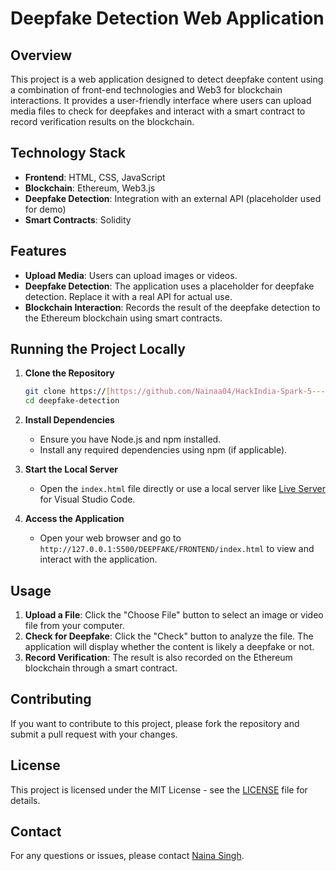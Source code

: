# Deepfake Detection Web Application

## Overview
This project is a web application designed to detect deepfake content using a combination of front-end technologies and Web3 for blockchain interactions. It provides a user-friendly interface where users can upload media files to check for deepfakes and interact with a smart contract to record verification results on the blockchain.

## Technology Stack
- **Frontend**: HTML, CSS, JavaScript
- **Blockchain**: Ethereum, Web3.js
- **Deepfake Detection**: Integration with an external API (placeholder used for demo)
- **Smart Contracts**: Solidity

## Features
- **Upload Media**: Users can upload images or videos.
- **Deepfake Detection**: The application uses a placeholder for deepfake detection. Replace it with a real API for actual use.
- **Blockchain Interaction**: Records the result of the deepfake detection to the Ethereum blockchain using smart contracts.

## Running the Project Locally

1. **Clone the Repository**
    ```bash
    git clone https://[https://github.com/Nainaa04/HackIndia-Spark-5---Shark-Coders]
    cd deepfake-detection
    ```

2. **Install Dependencies**
    - Ensure you have Node.js and npm installed.
    - Install any required dependencies using npm (if applicable).

3. **Start the Local Server**
    - Open the `index.html` file directly or use a local server like [Live Server](https://marketplace.visualstudio.com/items?itemName=ritwickdey.liveServer) for Visual Studio Code.

4. **Access the Application**
    - Open your web browser and go to `http://127.0.0.1:5500/DEEPFAKE/FRONTEND/index.html` to view and interact with the application.

## Usage

1. **Upload a File**: Click the "Choose File" button to select an image or video file from your computer.
2. **Check for Deepfake**: Click the "Check" button to analyze the file. The application will display whether the content is likely a deepfake or not.
3. **Record Verification**: The result is also recorded on the Ethereum blockchain through a smart contract.

## Contributing

If you want to contribute to this project, please fork the repository and submit a pull request with your changes.

## License

This project is licensed under the MIT License - see the [LICENSE](LICENSE) file for details.

## Contact

For any questions or issues, please contact [Naina Singh](fornainasingh@gmail.com).
